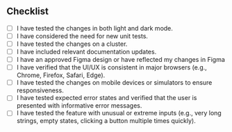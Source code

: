 ## Checklist

- [ ] I have tested the changes in both light and dark mode.
- [ ] I have considered the need for new unit tests.
- [ ] I have tested the changes on a cluster.
- [ ] I have included relevant documentation updates.
- [ ] I have an approved Figma design or have reflected my changes in Figma
- [ ] I have verified that the UI/UX is consistent in major browsers (e.g., Chrome, Firefox, Safari, Edge).
- [ ] I have tested the changes on mobile devices or simulators to ensure responsiveness.
- [ ] I have tested expected error states and verified that the user is presented with informative error messages.
- [ ] I have tested the feature with unusual or extreme inputs (e.g., very long strings, empty states, clicking a button multiple times quickly).
